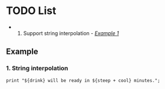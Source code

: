 # TODO List

- 1. Support string interpolation - _[Example 1](#1-string-interpolation)_

## Example

### 1. String interpolation

```lox
print "${drink} will be ready in ${steep + cool} minutes.";
```
